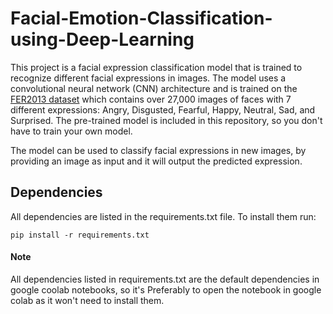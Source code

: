 # Facial-Emotion-Classification-using-Deep-Learning

This project is a facial expression classification model that is trained to recognize different facial expressions in images. The model uses a convolutional neural network (CNN) architecture and is trained on the [FER2013 dataset](https://www.kaggle.com/datasets/aadityasinghal/facial-expression-dataset) which contains over 27,000 images of faces with 7 different expressions: Angry, Disgusted, Fearful, Happy, Neutral, Sad, and Surprised. The pre-trained model is included in this repository, so you don't have to train your own model.

The model can be used to classify facial expressions in new images, by providing an image as input and it will output the predicted expression.

## Dependencies

All dependencies are listed in the requirements.txt file. To install them run:

```pip install -r requirements.txt```

#### Note
All dependencies listed in requirements.txt are the default dependencies in google coolab notebooks, so it's Preferably to open the notebook in google colab as it won't need to install them.


